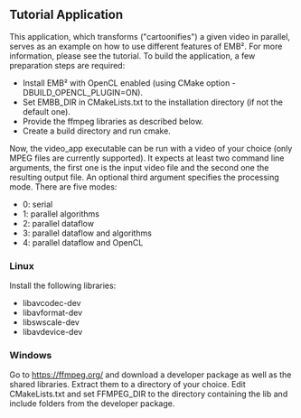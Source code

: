 ## Tutorial Application

This application, which transforms ("cartoonifies") a given video in parallel, serves as an example on how to use different features of EMB². For more information, please see the tutorial. To build the application, a few preparation steps are required:

- Install EMB² with OpenCL enabled (using CMake option -DBUILD_OPENCL_PLUGIN=ON).
- Set EMBB_DIR in CMakeLists.txt to the installation directory (if not the default one).
- Provide the ffmpeg libraries as described below.
- Create a build directory and run cmake.

Now, the video_app executable can be run with a video of your choice (only MPEG files are currently supported). It expects at least two command line arguments, the first one is the input video file and the second one the resulting output file. An optional third argument specifies the processing mode. There are five modes:

- 0: serial
- 1: parallel algorithms
- 2: parallel dataflow
- 3: parallel dataflow and algorithms
- 4: parallel dataflow and OpenCL

### Linux

Install the following libraries:

- libavcodec-dev
- libavformat-dev
- libswscale-dev
- libavdevice-dev

### Windows

Go to https://ffmpeg.org/ and download a developer package as well as the shared libraries. Extract them to a directory of your choice. Edit CMakeLists.txt and set FFMPEG_DIR to the directory containing the lib and include folders from the developer package.

